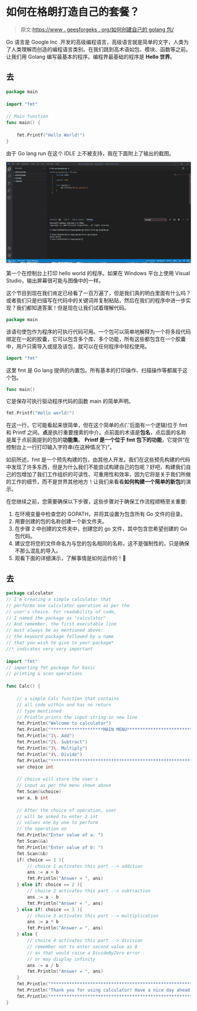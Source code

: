 # 如何在格朗打造自己的套餐？

> 原文:[https://www . geesforgeks . org/如何创建自己的 golang 包/](https://www.geeksforgeeks.org/how-to-create-your-own-package-in-golang/)

Go 语言是 Google Inc .开发的高级编程语言，高级语言就是简单的文字，人类为了人类理解而创造的编程语言类别。在我们跳到高术语如包、模块、函数等之前。让我们用 Golang 编写最基本的程序。编程界最基础的程序是 **Hello 世界**。

## 去

```go
package main

import "fmt"

// Main function
func main() {

    fmt.Printf("Hello World!")
}
```

由于 Go lang run 在这个 IDLE 上不被支持，我在下面附上了输出的截图。

![Golang - Hello World](img/fadbbf15f4cadb1771c851314fe9a0b6.png)

第一个在控制台上打印 hello world 的程序。如果在 Windows 平台上使用 Visual Studio，输出屏幕很可能与图像中的一样。

这个节目到现在我们肯定已经看了一百万遍了，但是我们真的明白里面有什么吗？或者我们只是扫描写在代码中的关键词并复制粘贴，然后在我们的程序中进一步实现？我们都知道答案！但是现在让我们试着理解代码。

```go
package main
```

该语句使包作为程序的可执行代码可用。一个包可以简单地解释为一个将多段代码绑定在一起的胶囊，它可以包含多个库、多个功能，所有这些都包含在一个胶囊中，用户只需导入或提及该包，就可以在任何程序中轻松使用。

```go
import "fmt"
```

这里 fmt 是 Go lang 提供的内置包。所有基本的打印操作、扫描操作等都属于这个包。

```go
func main()
```

它是保存可执行驱动程序代码的函数 main 的简单声明。

```go
fmt.Printf("Hello world!")
```

在这一行，它可能看起来很简单，但在这个简单的点('.'后面有一个逻辑)位于 fmt 和 Printf 之间。**点**是执行重要搜索的中介。点前面的术语是**包名**，点后面的名称是属于点前面提到的包的**功能集**。 **Printf 是一个位于 fmt 包下的功能**，它提供“在控制台上一行打印输入字符串(在这种情况下)”。

如前所述，fmt 是一个预先构建的包，由其他人开发。我们在这些预先构建的代码中发现了许多东西，但是为什么我们不能尝试构建自己的包呢？好吧，构建我们自己的包增加了我们工作组织的可读性、可重用性和效率，因为它将是关于我们所做的工作的细节，而不是世界其他地方！让我们来看看**如何构建一个简单的新包**的演示。

在您继续之前，您需要确保以下步骤，这些步骤对于确保工作流程顺畅至关重要:

1.  在环境变量中检查您的 GOPATH，并将其设置为包含所有 Go 文件的目录。
2.  用要创建的包的名称创建一个新文件夹。
3.  在步骤 2 中创建的文件夹中，创建您的 go 文件，其中包含您希望创建的 Go 包代码。
4.  建议您将您的文件命名为与您的包名相同的名称，这不是强制性的，只是确保不那么混乱的导入。
5.  观看下面的详细演示，了解事情是如何运作的！🙂

## 去

```go
package calculator
// I'm creating a simple calculator that
// performs one calculator operation as per the
// user's choice. For readability of code,
// I named the package as "calculator"
// And remember, the first executable line
// must always be as mentioned above:
// the keyword package followed by a name
// that you wish to give to your package*
//* indicates very very important

import "fmt"
// importing fmt package for basic
// printing & scan operations

func Calc() {

    // a simple Calc function that contains
    // all code within and has no return
    // type mentioned
    // Println prints the input string in new line
    fmt.Println("Welcome to calculator")
    fmt.Println("********************MAIN MENU*************************")
    fmt.Println("1\. Add")
    fmt.Println("2\. Subtract")
    fmt.Println("3\. Multiply")
    fmt.Println("4\. Divide")
    fmt.Println("******************************************************")
    var choice int

    // choice will store the user's
    // input as per the menu shown above
    fmt.Scan(&choice)
    var a, b int

    // After the choice of operation, user
    // will be asked to enter 2 int
    // values one by one to perform
    // the operation on
    fmt.Println("Enter value of a: ")
    fmt.Scan(&a)
    fmt.Println("Enter value of b: ")
    fmt.Scan(&b)
    if( choice == 1 ){
        // choice 1 activates this part --> addition
        ans := a + b
        fmt.Println("Answer = ", ans)
    } else if( choice == 2 ){
        // choice 2 activates this part --> subtraction
        ans := a - b
        fmt.Println("Answer = ", ans)
    } else if( choice == 3 ){
        // choice 3 activates this part --> multiplication
        ans := a * b
        fmt.Println("Answer = ", ans)
    } else {
        // choice 4 activates this part --> division
        // remember not to enter second value as 0
        // as that would raise a DivideByZero error
        // or may display infinity
        ans := a / b
        fmt.Println("Answer = ", ans)
    }
    fmt.Println("******************************************************")
    fmt.Println("Thank you for using calculator! Have a nice day ahead. ^-^")
    fmt.Println("******************************************************")
}
```